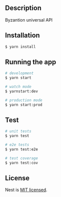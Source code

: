 
## Description
Byzantion universal API

## Installation

```bash
$ yarn install
```

## Running the app

```bash
# development
$ yarn start

# watch mode
$ yarnstart:dev

# production mode
$ yarn start:prod
```

## Test

```bash
# unit tests
$ yarn test

# e2e tests
$ yarn test:e2e

# test coverage
$ yarn test:cov
```

## License

Nest is [MIT licensed](LICENSE).
